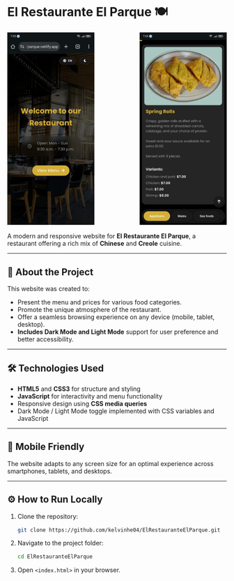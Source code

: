 # El Restaurante El Parque 🍽️

<div>
  <img src="./img/preview1.jpg" alt="Preview 1" width="200" style="display:inline-block; margin-right:100px;" />
  <img src="./img/preview2.jpg" alt="Preview 2" width="200" style="display:inline-block;" />
</div>

A modern and responsive website for **El Restaurante El Parque**, a restaurant offering a rich mix of **Chinese** and **Creole** cuisine.

---

## 📍 About the Project

This website was created to:
- Present the menu and prices for various food categories.
- Promote the unique atmosphere of the restaurant.
- Offer a seamless browsing experience on any device (mobile, tablet, desktop).
- **Includes Dark Mode and Light Mode** support for user preference and better accessibility.

---

## 🛠 Technologies Used

- **HTML5** and **CSS3** for structure and styling
- **JavaScript** for interactivity and menu functionality
- Responsive design using **CSS media queries**
- Dark Mode / Light Mode toggle implemented with CSS variables and JavaScript

---

## 📱 Mobile Friendly

The website adapts to any screen size for an optimal experience across smartphones, tablets, and desktops.

---

## ⚙️ How to Run Locally

1. Clone the repository:
   ```bash
   git clone https://github.com/kelvinhe04/ElRestauranteElParque.git


2. Navigate to the project folder:
   ```bash
   cd ElRestauranteElParque

3. Open `<index.html>` in your browser.



